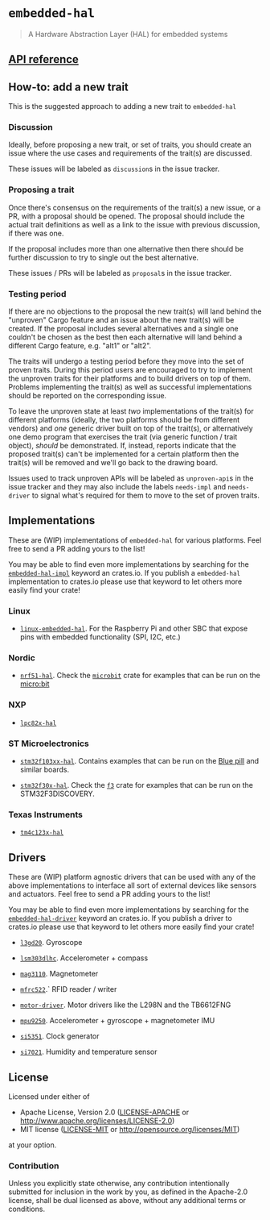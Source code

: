 # `embedded-hal`

>  A Hardware Abstraction Layer (HAL) for embedded systems

## [API reference]

[API reference]: https://docs.rs/embedded-hal

## How-to: add a new trait

This is the suggested approach to adding a new trait to `embedded-hal`

### Discussion

Ideally, before proposing a new trait, or set of traits, you should create an issue where the use
cases and requirements of the trait(s) are discussed.

These issues will be labeled as `discussion`s in the issue tracker.

### Proposing a trait

Once there's consensus on the requirements of the trait(s) a new issue, or a PR, with a proposal
should be opened. The proposal should include the actual trait definitions as well as a link to the
issue with previous discussion, if there was one.

If the proposal includes more than one alternative then there should be further discussion to try to
single out the best alternative.

These issues / PRs will be labeled as `proposal`s in the issue tracker.

### Testing period

If there are no objections to the proposal the new trait(s) will land behind the "unproven" Cargo
feature and an issue about the new trait(s) will be created. If the proposal includes several
alternatives and a single one couldn't be chosen as the best then each alternative will land behind
a different Cargo feature, e.g. "alt1" or "alt2".

The traits will undergo a testing period before they move into the set of proven traits. During
this period users are encouraged to try to implement the unproven traits for their platforms and to
build drivers on top of them. Problems implementing the trait(s) as well as successful
implementations should be reported on the corresponding issue.

To leave the unproven state at least *two* implementations of the trait(s) for different platforms
(ideally, the two platforms should be from different vendors) and *one* generic driver built on top
of the trait(s), or alternatively one demo program that exercises the trait (via generic function /
trait object), *should* be demonstrated. If, instead, reports indicate that the proposed trait(s)
can't be implemented for a certain platform then the trait(s) will be removed and we'll go back to
the drawing board.

Issues used to track unproven APIs will be labeled as `unproven-api`s in the issue tracker and they
may also include the labels `needs-impl` and `needs-driver` to signal what's required for them to
move to the set of proven traits.

## Implementations

These are (WIP) implementations of `embedded-hal` for various platforms. Feel free to send a PR
adding yours to the list!

You may be able to find even more implementations by searching for the [`embedded-hal-impl`] keyword
an crates.io. If you publish a `embedded-hal` implementation to crates.io please use that keyword to
let others more easily find your crate!

[`embedded-hal-impl`]: https://crates.io/keywords/embedded-hal-driver

### Linux

- [`linux-embedded-hal`]. For the Raspberry Pi and other SBC that expose pins with embedded
  functionality (SPI, I2C, etc.)

[`linux-embedded-hal`]: https://crates.io/crates/linux-embedded-hal

### Nordic

- [`nrf51-hal`]. Check the [`microbit`] crate for examples that can be run on the [micro:bit]

[`nrf51-hal`]: https://github.com/therealprof/nrf51-hal
[`microbit`]: https://github.com/therealprof/microbit
[micro:bit]: http://microbit.org/

### NXP

- [`lpc82x-hal`]

[`lpc82x-hal`]: https://github.com/braun-robotics/rust-lpc82x-hal

### ST Microelectronics

- [`stm32f103xx-hal`]. Contains examples that can be run on the [Blue pill] and similar boards.

[`stm32f103xx-hal`]: https://github.com/japaric/stm32f103xx-hal
[Blue pill]: wiki.stm32duino.com/index.php?title=Blue_Pill

- [`stm32f30x-hal`]. Check the [`f3`] crate for examples that can be run on the STM32F3DISCOVERY.

[`stm32f30x-hal`]: https://crates.io/crates/stm32f30x-hal
[`f3`]: https://crates.io/crates/f3

### Texas Instruments

- [`tm4c123x-hal`]

[`tm4c123x-hal`]: https://github.com/thejpster/tm4c123x-hal

## Drivers

These are (WIP) platform agnostic drivers that can be used with any of the above implementations to
interface all sort of external devices like sensors and actuators. Feel free to send a PR adding
yours to the list!

You may be able to find even more implementations by searching for the [`embedded-hal-driver`]
keyword an crates.io. If you publish a driver to crates.io please use that keyword to let others
more easily find your crate!

- [`l3gd20`]. Gyroscope

[`l3gd20`]: https://crates.io/crates/l3gd20

- [`lsm303dlhc`]. Accelerometer + compass

[`lsm303dlhc`]: https://crates.io/crates/lsm303dlhc

- [`mag3110`]. Magnetometer

[`mag3110`]: https://github.com/therealprof/mag3110

- [`mfrc522`].` RFID reader / writer

[`mfrc522`]: https://crates.io/crates/mfrc522

- [`motor-driver`]. Motor drivers like the L298N and the TB6612FNG

[`motor-driver`]: https://github.com/japaric/motor-driver

- [`mpu9250`]. Accelerometer + gyroscope + magnetometer IMU

[`mpu9250`]: https://github.com/japaric/mpu9250

- [`si5351`]. Clock generator

[`si5351`]: https://github.com/ilya-epifanov/si5351

- [`si7021`]. Humidity and temperature sensor

[`si7021`]: https://github.com/wose/si7021

[`embedded-hal-driver`]: https://crates.io/keywords/embedded-hal-driver

## License

Licensed under either of

- Apache License, Version 2.0 ([LICENSE-APACHE](LICENSE-APACHE) or
  http://www.apache.org/licenses/LICENSE-2.0)
- MIT license ([LICENSE-MIT](LICENSE-MIT) or http://opensource.org/licenses/MIT)

at your option.

### Contribution

Unless you explicitly state otherwise, any contribution intentionally submitted
for inclusion in the work by you, as defined in the Apache-2.0 license, shall be
dual licensed as above, without any additional terms or conditions.
